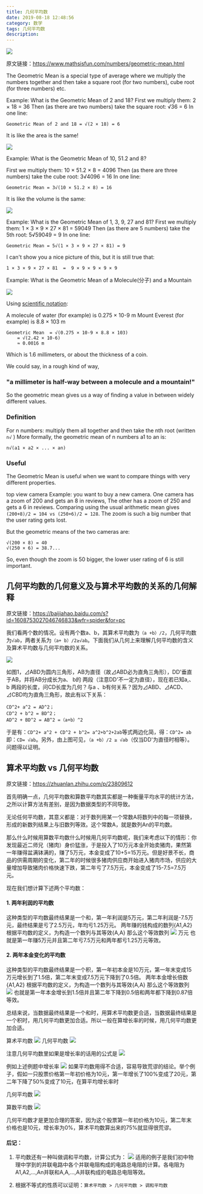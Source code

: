 ```yaml
---
title: 几何平均数
date: 2019-08-18 12:48:56
category: 数学
tags: 几何平均数
description: 
---
```

![](https://images.unsplash.com/photo-1519903106417-330f62fd90c4?ixlib=rb-1.2.1&ixid=eyJhcHBfaWQiOjEyMDd9&auto=format&fit=crop&w=1924&q=10)

原文链接：https://www.mathsisfun.com/numbers/geometric-mean.html

The Geometric Mean is a special type of average where we multiply the numbers together and then take a square root (for two numbers), cube root (for three numbers) etc.

Example: What is the Geometric Mean of 2 and 18?
First we multiply them: 2 × 18 = 36
Then (as there are two numbers) take the square root: √36 = 6
In one line:

```
Geometric Mean of 2 and 18 = √(2 × 18) = 6
```

It is like the area is the same!

![](https://www.mathsisfun.com/numbers/images/geometric-mean-2.svg)

Example: What is the Geometric Mean of 10, 51.2 and 8?

First we multiply them: 10 × 51.2 × 8 = 4096
Then (as there are three numbers) take the cube root: 3√4096 = 16
In one line:

```
Geometric Mean = 3√(10 × 51.2 × 8) = 16
```

It is like the volume is the same:

![](https://www.mathsisfun.com/numbers/images/geometric-mean-3.svg)

Example: What is the Geometric Mean of 1, 3, 9, 27 and 81?
First we multiply them: 1 × 3 × 9 × 27 × 81 = 59049
Then (as there are 5 numbers) take the 5th root: 5√59049 = 9
In one line:

```
Geometric Mean = 5√(1 × 3 × 9 × 27 × 81) = 9
```

I can't show you a nice picture of this, but it is still true that:

```
1 × 3 × 9 × 27 × 81  =  9 × 9 × 9 × 9 × 9
```

Example: What is the Geometric Mean of a Molecule(分子) and a Mountain

![](https://www.mathsisfun.com/measure/images/length-continuum.svg)

Using [scientific notation](https://www.mathsisfun.com/numbers/scientific-notation.html):

A molecule of water (for example) is 0.275 × 10-9 m
Mount Everest (for example) is 8.8 × 103 m

```
Geometric Mean	= √(0.275 × 10-9 × 8.8 × 103)
    = √(2.42 × 10-6)
    ≈ 0.0016 m
```

Which is 1.6 millimeters, or about the thickness of a coin.

We could say, in a rough kind of way,

### "a millimeter is half-way between a molecule and a mountain!"

So the geometric mean gives us a way of finding a value in between widely different values.

### Definition
For n numbers: multiply them all together and then take the nth root (written `n√` )
More formally, the geometric mean of n numbers a1 to an is:
```
n√(a1 × a2 × ... × an)
```

### Useful
The Geometric Mean is useful when we want to compare things with very different properties.

top view camera
Example: you want to buy a new camera.
One camera has a zoom of 200 and gets an 8 in reviews,
The other has a zoom of 250 and gets a 6 in reviews.
Comparing using the usual arithmetic mean gives `(200+8)/2 = 104 vs (250+6)/2 = 128`. The zoom is such a big number that the user rating gets lost.

But the geometric means of the two cameras are:
```
√(200 × 8) = 40
√(250 × 6) = 38.7...
```
So, even though the zoom is 50 bigger, the lower user rating of 6 is still important.


## 几何平均数的几何意义及与算术平均数的关系的几何解释

原文链接：https://baijiahao.baidu.com/s?id=1608753027046746833&wfr=spider&for=pc

我们看两个数的情况。设有两个数a、b，其算术平均数为`（a +b）/2`，几何平均数为`√ab`，两者关系为`（a+ b）/2≥√ab`。下面我们从几何上来理解几何平均数的含义及算术平均数与几何平均数的关系。

![](https://ss1.baidu.com/6ONXsjip0QIZ8tyhnq/it/u=2608767289,4111623120&fm=173&app=25&f=JPEG?w=370&h=227&s=6B443A625605DAA81B5535DA0000E091)

如图1，⊿ABD为圆内三角形，AB为直径（故⊿ABD必为直角三角形），DD'垂直于AB，并将AB分成长为a、 b的 两段（注意DD'不一定为直径），现在若已知a,、b 两段的长度，问CD长度为几何？与a 、b有何关系？因为⊿ABD、⊿ACD、⊿CBD均为直角三角形，故此有以下关系：
```
CD^2+ a^2 = AD^2；
CD^2 + b^2 = BD^2；
AD^2 + BD^2 = AB^2 =（a+b）^2
```
于是有：`CD^2+ a^2 + CD^2 + b^2= a^2+b^2+2ab`等式两边化简，得：`CD^2= ab`即：`CD= √ab`。另外，由上图可见，`（a +b）/2 ≥ √ab`（仅当DD'为直径时相等）。问题得以证明。



## 算术平均数 vs 几何平均数

原文链接：https://zhuanlan.zhihu.com/p/23809612

首先明确一点，几何平均数和算数平均数其实都是一种衡量平均水平的统计方法，之所以计算方法有差别，是因为数据类型的不同导致。 


无论任何平均数，其意义都是：对于数列用某一个常数A将数列中的每一项替换，形成的新数列结果上与旧数列等效。这个常数A，就是数列An的平均数。 

那么什么时候用算数平均数什么时候用几何平均数呢，我们来考虑以下的情形：你发现最近二师兄（猪肉）身价猛涨，于是投入了10万元本金开始卖猪肉，果然第一年赚得盆满钵满的，赚了5万元，本金变成了10+5=15万元。但是好景不长，商品的供需周期的变化，第二年的时候很多猪肉供应商开始进入猪肉市场，供应的大量增加导致猪肉价格快速下跌，第二年亏了7.5万元，本金变成了15-7.5=7.5万元。 

现在我们想计算下述两个平均数： 

#### 1. 两年利润的平均数 

这种类型的平均数最终结果是一个和，第一年利润是5万元，第二年利润是-7.5万元，最终结果是亏了2.5万元，年均亏1.25万元。 
两年赚的钱构成的数列{A1,A2} 
根据平均数的定义，为构造一个数列与其等效{A,A} 
那么这个等效数列
![](https://www.zhihu.com/equation?tex=A%3D+%5Cfrac%7BA_%7B1%7D%2BA_%7B2%7D%7D%7B2%7D+%3D%5Cfrac%7B5%2B%28-7.5%29%7D%7B2%7D%3D-1.25)
万元
也就是第一年赚5万元并且第二年亏7.5万元和两年都亏1.25万元等效。 

#### 2. 两年本金变化的平均数 

这种类型的平均数最终结果是一个积，第一年初本金是10万元，第一年末变成15万元增长到了1.5倍，第二年末变成7.5万元下降到了0.5倍。 
两年本金增长倍数{A1,A2} 
根据平均数的定义，为构造一个数列与其等效{A,A} 
那么这个等效数列
![](https://www.zhihu.com/equation?tex=A%3D%5Csqrt%7BA_%7B1%7D%5Ctimes+A_%7B2%7D+%7D%3D+%5Csqrt%7B1.5%5Ctimes+0.5+%7D%3D0.87)
也就是第一年本金增长到1.5倍并且第二年下降到0.5倍和两年都下降到0.87倍等效。 


总结来说，当数据最终结果是一个和时，用算术平均数更合适，当数据最终结果是一个积时，用几何平均数更加合适。所以一般在算增长率的时候，用几何平均数更加合适。 

算术平均数
![](https://www.zhihu.com/equation?tex=A%3D%5Cfrac%7BA_%7B1%7D%2BA_%7B2%7D%2B...%2BA_%7Bn%7D+%7D%7Bn%7D+)
几何平均数
![](https://www.zhihu.com/equation?tex=A%3D%5Csqrt%5Bn%5D%7BA_%7B1%7D+%5Ctimes+A_%7B2%7D+%5Ctimes+...%5Ctimes+A_%7Bn%7D+%7D+)

注意几何平均数里如果是增长率的话用的公式是
![](https://www.zhihu.com/equation?tex=A%3D%5Csqrt%5Bn%5D%7B%281%2BA_%7B1%7D%29%5Ctimes+%281%2BA_%7B2%7D%29%5Ctimes+...%281%2BA_%7BN%7D%29%5C+%7D+-1)

例如上述例题中增长率
![](https://www.zhihu.com/equation?tex=A%3D%5Csqrt%7B%281%2B0.5%29%5Ctimes+%281-0.5%29+%7D+-1)
如果平均数用得不合适，容易导致荒谬的结论。举个例子，假如一只股票价格第一年初价格为10元，第一年增长了100%变成了20元，第二年下降了50%变成了10元，在算平均增长率时 

几何平均数
![](https://www.zhihu.com/equation?tex=A%3D%5Csqrt%7B%281%2B0.5%29%5Ctimes+%281-0.5%29+%7D+-1)

算数平均数
![](https://www.zhihu.com/equation?tex=A%3D%5Cfrac%7B1%2B0.5%7D%7B2%7D+%3D0.75)

几何平均数才是更加合理的答案，因为这个股票第一年初价格为10元，第二年末价格也是10元，增长率为0%，算术平均数算出来的75%就显得很荒谬。 



#### 后记： 
1. 平均数还有一种叫做调和平均数，计算公式为：
![](https://www.zhihu.com/equation?tex=A%3D%5Cfrac%7BN%7D%7B%5Cfrac%7B1%7D%7BA_%7B1%7D+%7D%2B%5Cfrac%7B1%7D%7BA_%7B2%7D+%7D%2B...%5Cfrac%7B1%7D%7BA_%7Bn%7D+%7D+%7D+)
适用的例子是我们初中物理中学到的并联电路中各个并联电阻构成的电路总电阻的计算。各电阻为A1,A2,…,An并联和A,A,…,A并联构成的电路总电阻等效。

2. 根据不等式的性质可以证明：`算术平均数 > 几何平均数 > 调和平均数`